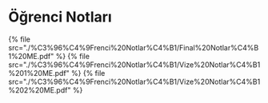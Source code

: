 # Öğrenci Notları

<!--Index-->

{% file src="./%C3%96%C4%9Frenci%20Notlar%C4%B1/Final%20Notlar%C4%B1%20ME.pdf" %}
{% file src="./%C3%96%C4%9Frenci%20Notlar%C4%B1/Vize%20Notlar%C4%B1%201%20ME.pdf" %}
{% file src="./%C3%96%C4%9Frenci%20Notlar%C4%B1/Vize%20Notlar%C4%B1%202%20ME.pdf" %}

<!--Index-->
